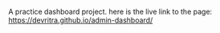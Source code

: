 A practice dashboard project.
here is the live link to the page: https://devritra.github.io/admin-dashboard/